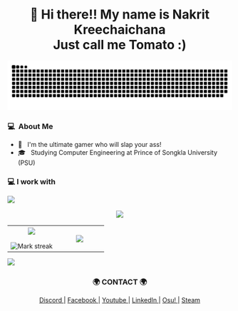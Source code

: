 <h1 align="center">
  👋 Hi there!! My name is Nakrit Kreechaichana </br>
  Just call me Tomato :)
</h1>

<p align="center">
  <img src="https://github.com/DHANOLA/DHANOLA/raw/output/github-contribution-grid-snake.svg" alt="snake"></center>
</p>

### 💻 &nbsp;About Me 

- 🤔 &nbsp; I'm the ultimate gamer who will slap your ass!
- 🎓 &nbsp; Studying Computer Engineering at Prince of Songkla University (PSU)

### 💻 I work with

  <img src="https://skillicons.dev/icons?i=js,ts,html,css,arduino,docker,git,ae,pr,ps,py,react,vscode,github,gitlab" height="50"/>

<p  align="center">
<img src="https://user-images.githubusercontent.com/73097560/115834477-dbab4500-a447-11eb-908a-139a6edaec5c.gif"> 
<table border="0" align="center">
<tr border="0">
 
<td width="50%" align="center">
  <img  align="center"  src="https://github-readme-stats.vercel.app/api?username=MrTomato77&show_icons=true&theme=radical" />
  <br></br>
  <img  title="🔥 Get streak stats for your profile at git.io/streak-stats" alt="Mark streak" src="https://github-readme-streak-stats.herokuapp.com?user=MrTomato77&theme=dark&date_format=j%20M%5B%20Y%5D" />
</td>

<td width="50%" align="center">
  <img  align="center"  src="https://github-readme-stats.vercel.app/api/top-langs/?username=anuraghazra&theme=radical"/>
</td>

</tr>
</table>

<img src="https://user-images.githubusercontent.com/73097560/115834477-dbab4500-a447-11eb-908a-139a6edaec5c.gif">
</p>  
           


<h3 align="center">
  🌍 CONTACT 🌍
</h3>

<p align="center">
  <a href="https://discordapp.com/users/Mr.Tomato#2217"> Discord </a>
  |
  <a href="https://web.facebook.com/profile.php?id=100014782152313"> Facebook </a>
  |
  <a href="https://youtube.com/c/MrTomatoSan"> Youtube </a>
  |
  <a href="https://www.linkedin.com/in/nakrit-krechaichana-775b7624b/"> LinkedIn </a>
  |
  <a href="https://osu.ppy.sh/users/14476749"> Osu! </a>
  |
  <a href="https://steamcommunity.com/profiles/76561198372198081"> Steam </a>
</p>
